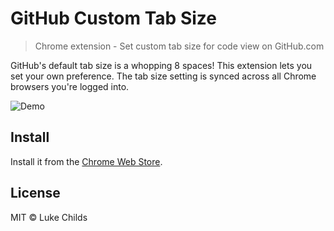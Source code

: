 # GitHub Custom Tab Size

> Chrome extension - Set custom tab size for code view on GitHub.com

GitHub's default tab size is a whopping 8 spaces! This extension lets you set your own preference. The tab size setting is synced across all Chrome browsers you're logged into.

![Demo](https://i.imgur.com/Y3Rf9SF.gif)

## Install

Install it from the [Chrome Web Store](https://chrome.google.com/webstore/detail/github-custom-tab-size/jcjfkmdkcaopkioccnpbhiemfcmpnghe).

## License

MIT © Luke Childs
